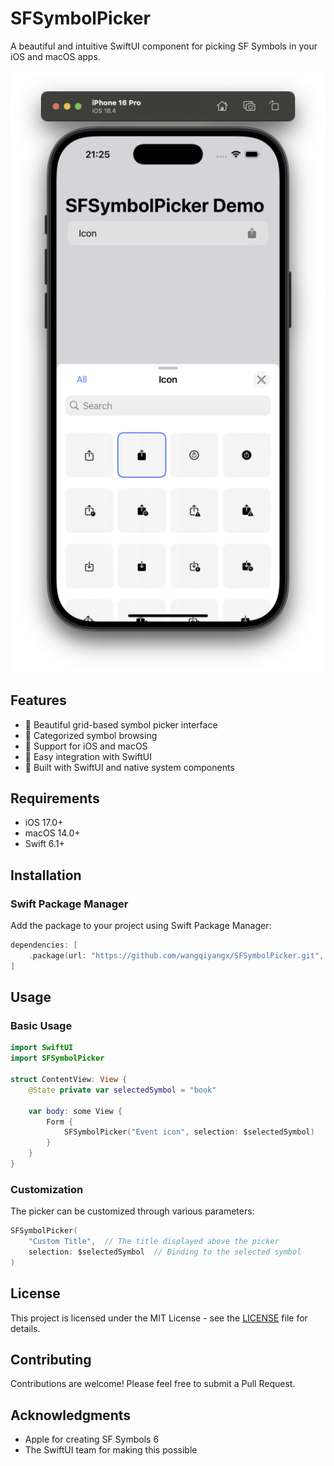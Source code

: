 # SFSymbolPicker

A beautiful and intuitive SwiftUI component for picking SF Symbols in your iOS and macOS apps.

![SFSymbolPicker Preview](/images/preview.png)

## Features

- 🎨 Beautiful grid-based symbol picker interface
- 📂 Categorized symbol browsing
- 📱 Support for iOS and macOS
- 🚀 Easy integration with SwiftUI
- 🎯 Built with SwiftUI and native system components

## Requirements

- iOS 17.0+
- macOS 14.0+
- Swift 6.1+

## Installation

### Swift Package Manager

Add the package to your project using Swift Package Manager:

```swift
dependencies: [
    .package(url: "https://github.com/wangqiyangx/SFSymbolPicker.git", from: "1.0.0")
]
```

## Usage

### Basic Usage

```swift
import SwiftUI
import SFSymbolPicker

struct ContentView: View {
    @State private var selectedSymbol = "book"

    var body: some View {
        Form {
            SFSymbolPicker("Event icon", selection: $selectedSymbol)
        }
    }
}
```

### Customization

The picker can be customized through various parameters:

```swift
SFSymbolPicker(
    "Custom Title",  // The title displayed above the picker
    selection: $selectedSymbol  // Binding to the selected symbol
)
```

## License

This project is licensed under the MIT License - see the [LICENSE](LICENSE) file for details.

## Contributing

Contributions are welcome! Please feel free to submit a Pull Request.

## Acknowledgments

- Apple for creating SF Symbols 6
- The SwiftUI team for making this possible
